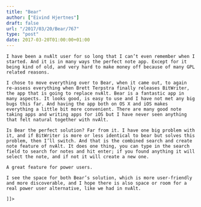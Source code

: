 ```yaml
---
title: "Bear"
author: ["Eivind Hjertnes"]
draft: false
url: "/2017/03/20/Bear/767"
type: "post"
date: 2017-03-20T01:00:00+01:00
---
```


<div class="HTML">
  <div></div>

<p>

</div>

```text
I have been a nvAlt user for so long that I can’t even remember when I started. And it is in many ways the perfect note app. Except for it being kind of old, and very hard to make money off because of many GPL related reasons.
```

<div class="HTML">
  <div></div>

</p>

</div>

<div class="HTML">
  <div></div>

<p>

</div>

```text
I chose to move everything over to Bear, when it came out, to again re-assess everything when Brett Terpstra finally releases BitWriter, the app that is going to replace nvAlt. Bear is a fantastic app in many aspects. It looks good, is easy to use and I have not met any big bugs this far. And having the app both on OS X and iOS makes everything a little bit more convenient. There are many good note taking apps and writing apps for iOS but I have never seen anything that felt natural together with nvAlt.
```

<div class="HTML">
  <div></div>

</p>

</div>

<div class="HTML">
  <div></div>

<p>

</div>

```text
Is Bear the perfect solution? Far from it. I have one big problem with it, and if BitWriter is more or less identical to bear but solves this problem, then I’ll switch. And that is the combined search and create note feature of nvAlt. It does one thing, you can type in the search field to search for notes and hit enter; if you found anything it will select the note, and if not it will create a new one.
```

<div class="HTML">
  <div></div>

</p>

</div>

<div class="HTML">
  <div></div>

<p>

</div>

```text
A great feature for power users.
```

<div class="HTML">
  <div></div>

</p>

</div>

<div class="HTML">
  <div></div>

<p>

</div>

```text
I see the space for both Bear’s solution, which is more user-friendly and more discoverable, and I hope there is also space or room for a real power user alternative, like we had in nvAlt.
```

<div class="HTML">
  <div></div>

</p>

</div>

<div class="HTML">
  <div></div>

<p>

</div>

```text
]]>
```

<div class="HTML">
  <div></div>

</p>

</div>
